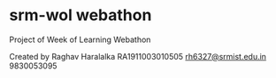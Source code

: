 # srm-wol webathon

Project of Week of Learning Webathon

Created by
Raghav Haralalka
RA1911003010505
rh6327@srmist.edu.in
9830053095
